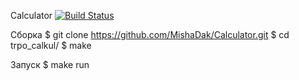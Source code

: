 Calculator
[![Build Status](https://travis-ci.org/purtov4295/trpo_calkul.svg?branch=master)](https://travis-ci.org/purtov4295/trpo_calkul)

Сборка
$ git clone https://github.com/MishaDak/Calculator.git $ cd trpo_calkul/ $ make

Запуск
$ make run
